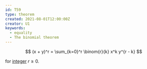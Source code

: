 ```yaml
---
id: T59
type: theorem
created: 2021-08-01T12:00:00Z
creator: U1
keywords:
  - equality
  - The binomial theorem
---
```

$$
(x + y)^r = \sum_{k=0}^r \binom{r}{k} x^k y^{r - k}
$$

for [integer](#integer) $r \geq 0$.

[](D52#binomial-coefficient)
[](#notation-integer-finite-summation)
